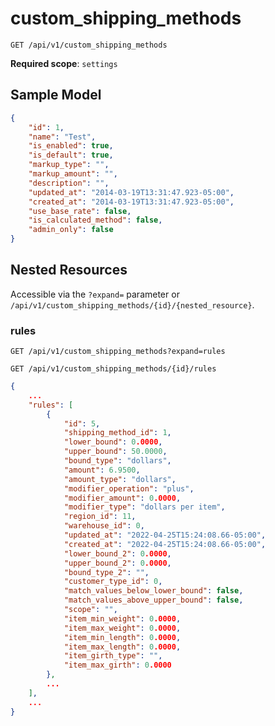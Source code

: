 custom_shipping_methods
=======================

```shell
GET /api/v1/custom_shipping_methods
```

**Required scope**: `settings`

Sample Model
------------

```json
{
	"id": 1,
	"name": "Test",
	"is_enabled": true,
	"is_default": true,
	"markup_type": "",
	"markup_amount": "",
	"description": "",
	"updated_at": "2014-03-19T13:31:47.923-05:00",
	"created_at": "2014-03-19T13:31:47.923-05:00",
	"use_base_rate": false,
	"is_calculated_method": false,
    "admin_only": false
}
```

Nested Resources
----------------

Accessible via the `?expand=` parameter or `/api/v1/custom_shipping_methods/{id}/{nested_resource}`.

### rules

```shell
GET /api/v1/custom_shipping_methods?expand=rules
```

```shell
GET /api/v1/custom_shipping_methods/{id}/rules
```

```json
{
	...
	"rules": [
		{
			"id": 5,
            "shipping_method_id": 1,
            "lower_bound": 0.0000,
            "upper_bound": 50.0000,
            "bound_type": "dollars",
            "amount": 6.9500,
            "amount_type": "dollars",
            "modifier_operation": "plus",
            "modifier_amount": 0.0000,
            "modifier_type": "dollars per item",
            "region_id": 11,
            "warehouse_id": 0,
            "updated_at": "2022-04-25T15:24:08.66-05:00",
            "created_at": "2022-04-25T15:24:08.66-05:00",
            "lower_bound_2": 0.0000,
            "upper_bound_2": 0.0000,
            "bound_type_2": "",
            "customer_type_id": 0,
            "match_values_below_lower_bound": false,
            "match_values_above_upper_bound": false,
            "scope": "",
            "item_min_weight": 0.0000,
            "item_max_weight": 0.0000,
            "item_min_length": 0.0000,
            "item_max_length": 0.0000,
            "item_girth_type": "",
            "item_max_girth": 0.0000
		},
		...
	],
	...
}
```